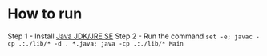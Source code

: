 # How to run
Step 1 - Install [Java JDK/JRE SE](https://www.oracle.com/java/technologies/javase-downloads.html)
Step 2 - Run the command `set -e; javac -cp .:./lib/* -d . *.java; java -cp .:./lib/* Main`
